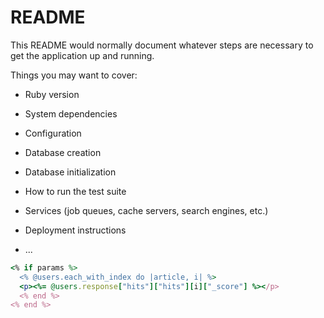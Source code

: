 # README

This README would normally document whatever steps are necessary to get the
application up and running.

Things you may want to cover:

* Ruby version

* System dependencies

* Configuration

* Database creation

* Database initialization

* How to run the test suite

* Services (job queues, cache servers, search engines, etc.)

* Deployment instructions

* ...

```ruby
<% if params %>
  <% @users.each_with_index do |article, i| %>
  <p><%= @users.response["hits"]["hits"][i]["_score"] %></p>
  <% end %>
<% end %>
```
